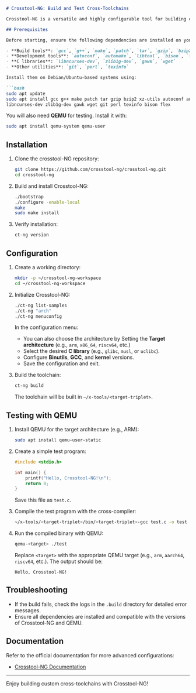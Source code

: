 

```markdown
# Crosstool-NG: Build and Test Cross-Toolchains

Crosstool-NG is a versatile and highly configurable tool for building cross-compilers. This README provides an overview of how to set up, configure, and test a toolchain using Crosstool-NG, with testing performed using QEMU.

## Prerequisites

Before starting, ensure the following dependencies are installed on your system:

- **Build tools**: `gcc`, `g++`, `make`, `patch`, `tar`, `gzip`, `bzip2`, `xz`
- **Development tools**: `autoconf`, `automake`, `libtool`, `bison`, `flex`
- **C libraries**: `libncurses-dev`, `zlib1g-dev`, `gawk`, `wget`
- **Other utilities**: `git`, `perl`, `texinfo`

Install them on Debian/Ubuntu-based systems using:

```bash
sudo apt update
sudo apt install gcc g++ make patch tar gzip bzip2 xz-utils autoconf automake libtool \
libncurses-dev zlib1g-dev gawk wget git perl texinfo bison flex
```

You will also need **QEMU** for testing. Install it with:

```bash
sudo apt install qemu-system qemu-user
```

## Installation

1. Clone the crosstool-NG repository:

   ```bash
   git clone https://github.com/crosstool-ng/crosstool-ng.git
   cd crosstool-ng
   ```

2. Build and install Crosstool-NG:

   ```bash
   ./bootstrap
   ./configure -enable-local
   make
   sudo make install
   ```

3. Verify installation:

   ```bash
   ct-ng version
   ```

## Configuration

1. Create a working directory:

   ```bash
   mkdir -p ~/crosstool-ng-workspace
   cd ~/crosstool-ng-workspace
   ```

2. Initialize Crosstool-NG:

   ```bash
   ./ct-ng list-samples
   ./ct-ng "arch"
   ./ct-ng menuconfig
   ```

   In the configuration menu:
   - You can also choose the architecture by Setting the **Target architecture** (e.g., `arm`, `x86_64`, `riscv64`, etc.)
   - Select the desired **C library** (e.g., `glibc`, `musl`, or `uclibc`).
   - Configure **Binutils**, **GCC**, and **kernel** versions.
   - Save the configuration and exit.

3. Build the toolchain:

   ```bash
   ct-ng build
   ```

   The toolchain will be built in `~/x-tools/<target-triplet>`.

## Testing with QEMU

1. Install QEMU for the target architecture (e.g., ARM):

   ```bash
   sudo apt install qemu-user-static
   ```

2. Create a simple test program:

   ```c
   #include <stdio.h>

   int main() {
       printf("Hello, Crosstool-NG!\n");
       return 0;
   }
   ```

   Save this file as `test.c`.

3. Compile the test program with the cross-compiler:

   ```bash
   ~/x-tools/<target-triplet>/bin/<target-triplet>-gcc test.c -o test
   ```

4. Run the compiled binary with QEMU:

   ```bash
   qemu-<target> ./test
   ```

   Replace `<target>` with the appropriate QEMU target (e.g., `arm`, `aarch64`, `riscv64`, etc.). The output should be:

   ```
   Hello, Crosstool-NG!
   ```

## Troubleshooting

- If the build fails, check the logs in the `.build` directory for detailed error messages.
- Ensure all dependencies are installed and compatible with the versions of Crosstool-NG and QEMU.

## Documentation

Refer to the official documentation for more advanced configurations:
- [Crosstool-NG Documentation](https://crosstool-ng.github.io/)

---

Enjoy building custom cross-toolchains with Crosstool-NG!
```


